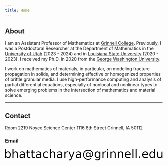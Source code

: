 ```yaml
---
title: Home
---
```

## About 

I am an Assistant Professor of Mathematics at [Grinnell College](https://www.grinnell.edu/). Previously, I was a Postdoctoral Researcher at the Department of Mathematics in the [University of Utah](https://www.utah.edu/) (2023 - 2024) and in [Louisiana State University](https://lsu.edu/) (2020 - 2023). I received my Ph.D. in 2020 from the [George Washington University](https://www.gwu.edu/).

I work on mathematics of materials, in particular, on modeling fracture propagation in solids, and determining effective or homogenized properties of brittle granular media. I use high-performance computing and analysis of partial differential equations, especially of nonlocal and nonlinear types to solve emerging problems in the intersection of mathematics and material science.


<!-- My research interests include: -->
<!-- - High-performance computing to simulate and analyze the behavior of deformable and brittle granular media using peridynamics and discrete element method (DEM). -->
<!-- - Theoretical aspects of partial differential equations, in particular, nonlinear, nonlocal, and  dispersive equations primarily arising from continuum mechanics. -->
<!-- I study analysis and partial differential equations, in particular, nonlocal and nonlinear dispersive equations and their applications to continuum mechanics (classical and peridynamics) and granular media using high-performance computing.  -->
<!-- I am also interested in signal processing and machine learning.  -->
<!-- See my [research page](/research/) for more details. -->


* * * 

## Contact

Room 2219
Noyce Science Center
1116 8th Street 
Grinnell, IA 50112 

### Email
![email](./content/email-grinnell.png)

